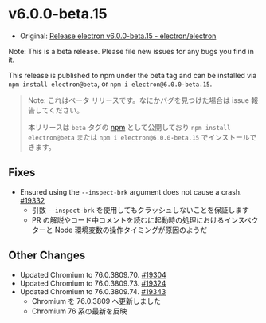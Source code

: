 # v6.0.0-beta.15

- Original: [Release electron v6.0.0-beta.15 - electron/electron](https://github.com/electron/electron/releases/tag/v6.0.0-beta.15)

Note: This is a beta release. Please file new issues for any bugs you find in it.

This release is published to npm under the beta tag and can be installed via `npm install electron@beta`, or `npm i electron@6.0.0-beta.15`.

> Note: これはベータ リリースです。なにかバグを見つけた場合は issue 報告してください。
>
> 本リリースは `beta` タグの [npm](https://www.npmjs.com/package/electron) として公開しており `npm install electron@beta` または `npm i electron@6.0.0-beta.15` でインストールできます。

## Fixes

- Ensured using the `--inspect-brk` argument does not cause a crash. [#19332](https://github.com/electron/electron/pull/19332)
  - 引数 `--inspect-brk` を使用してもクラッシュしないことを保証します
  - PR の解説やコード中コメントを読むに起動時の処理におけるインスペクターと Node 環境変数の操作タイミングが原因のようだ

## Other Changes

- Updated Chromium to 76.0.3809.70. [#19304](https://github.com/electron/electron/pull/19304)
- Updated Chromium to 76.0.3809.73. [#19324](https://github.com/electron/electron/pull/19324)
- Updated Chromium to 76.0.3809.74. [#19343](https://github.com/electron/electron/pull/19343)
  - Chromium を 76.0.3809 へ更新しました
  - Chromium 76 系の最新を反映
